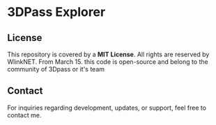 # 3DPass Explorer  

## License  
This repository is covered by a **MIT License**. All rights are reserved by WlinkNET. From March 15. this code is open-source and belong to the community of 3Dpass or it's team 

## Contact  
For inquiries regarding development, updates, or support, feel free to contact me.
